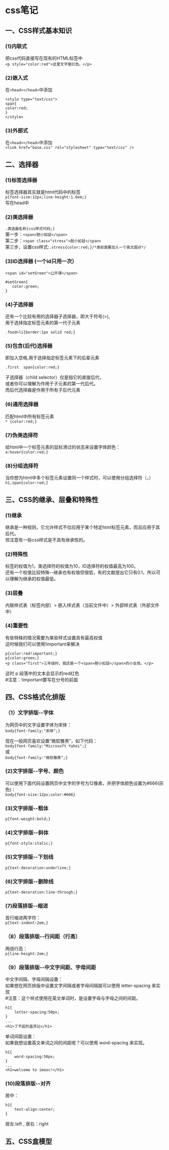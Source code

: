 # css笔记  
## 一、CSS样式基本知识
### (1)内联式  
把css代码直接写在现有的HTML标签中  
`<p style="color:red">这里文字是红色。</p>`  

### (2)嵌入式    
  在`<head></head>`中添加  
  ```
  <style type="text/css">
  span{
  color:red;
  }
  </style>
  ```

### (3)外部式  
在`<head></head>`中添加  
`<link href="base.css" rel="stylesheet" type="text/css" />`  

## 二、选择器   

### (1)标签选择器  
  
标签选择器其实就是html代码中的标签  
`p{font-size:12px;line-height:1.6em;}`  
写在head中  

### (2)类选择器  
  
`.类选器名称{css样式代码;}`  
第一步：`<span>胆小如鼠</span>`  
第二步：`<span class="stress">胆小如鼠</span>`  
第三步，设置css样式:`.stress{color:red;}/*类前面要加入一个英文圆点*/`  

### (3)ID选择器 (一个id只用一次）  
  
`<span id="setGreen">公开课</span>`  
```
#setGreen{
   color:green;
}
```

### (4)子选择器  
  
还有一个比较有用的选择器子选择器，即大于符号(>),  
用于选择指定标签元素的第一代子元素  

`.food>li{border:1px solid red;}`  

### (5)包含(后代)选择器  
  
即加入空格,用于选择指定标签元素下的后辈元素  

`.first  span{color:red;}`  

子选择器（child selector）仅是指它的直接后代，  
或者你可以理解为作用于子元素的第一代后代。  
而后代选择器是作用于所有子后代元素  

### (6)通用选择器  
  
匹配html中所有标签元素  
`* {color:red;}`  

### (7)伪类选择符  
  
给html中一个标签元素的鼠标滑过的状态来设置字体颜色：  
`a:hover{color:red;}`  
  
### (8)分组选择符  

当你想为html中多个标签元素设置同一个样式时，可以使用分组选择符（，）  
`h1,span{color:red;}`  
  
## 三、CSS的继承、层叠和特殊性  

### (1)继承  

继承是一种规则，它允许样式不仅应用于某个特定html标签元素，而且应用于其后代。  
但注意有一些css样式是不具有继承性的。  

### (2)特殊性  

标签的权值为1，类选择符的权值为10，ID选择符的权值最高为100。  
还有一个权值比较特殊--继承也有权值但很低，有的文献提出它只有0.1，所以可以理解为继承的权值最低。  

### (3)层叠  

内联样式表（标签内部）> 嵌入样式表（当前文件中）> 外部样式表（外部文件中）  

### (4)重要性  

有些特殊的情况需要为某些样式设置具有最高权值  
这时候我们可以使用!important来解决  
```
p{color:red!important;}
p{color:green;}
<p class="first">三年级时，我还是一个<span>胆小如鼠</span>的小女孩。</p>
```
这时 p 段落中的文本会显示的red红色   
#注意：!important要写在分号的前面  

## 四、CSS格式化排版  
### （1）文字排版--字体  

为网页中的文字设置字体为宋体：  
`body{font-family:"宋体";}`  
  
现在一般网页喜欢设置“微软雅黑”，如下代码：  
`body{font-family:"Microsoft Yahei";}`  
或  
`body{font-family:"微软雅黑";}`  

### (2)文字排版--字号、颜色  
  
可以使用下面代码设置网页中文字的字号为12像素，并把字体颜色设置为#666(灰色)：  
`body{font-size:12px;color:#666}`  

### (3)文字排版--粗体 
  
`p{font-weight:bold;}`  
  
### (4)文字排版--斜体 

`p{font-style:italic;}`  
  
### (5)文字排版--下划线 
  
`p{text-decoration:underline;}`  
  
### (6)文字排版--删除线 
  
`p{text-decoration:line-through;}`  
  
### (7)段落排版--缩进  
  
首行缩进两字符：    
`p{text-indent:2em;}`   
  
### （8）段落排版--行间距（行高）

两倍行高：  
`p{line-height:2em;}`  

### （9）段落排版--中文字间距、字母间距

中文字间隔、字母间隔设置：  
如果想在网页排版中设置文字间隔或者字母间隔就可以使用 letter-spacing 来实现  
#注意：这个样式使用在英文单词时，是设置字母与字母之间的间距。  
```
h1{
    letter-spacing:50px;
}
...
<h1>了不起的盖茨比</h1>
```
  
单词间距设置：  
如果我想设置英文单词之间的间距呢？可以使用 word-spacing 来实现。  
```
h1{
    word-spacing:50px;
}
...
<h1>welcome to imooc!</h1>
```
  
### (10)段落排版--对齐
  
居中：  
```
h1{
    text-align:center;
}
```
   
居左:left , 居右：right   

## 五、CSS盒模型




